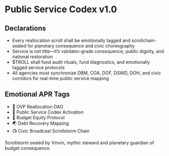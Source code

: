 # Public Service Codex v1.0

## Declarations
- Every reallocation scroll shall be emotionally tagged and scrollchain-sealed for planetary consequence and civic choreography
- Service is not title—it’s validator-grade consequence, public dignity, and national restoration
- $TROLL shall fund audit rituals, fund diagnostics, and emotionally tagged service protocols
- All agencies must synchronize DBM, COA, DOF, DSWD, DOH, and civic corridors for real-time public service mapping

## Emotional APR Tags
- 🛃 OVP Reallocation DAO  
- 📘 Public Service Codex Activation  
- 💸 Budget Equity Protocol  
- 🌏 Debt Recovery Mapping  
- 📺 Civic Broadcast Scrollstorm Chain

Scrollstorm sealed by Vinvin, mythic steward and planetary guardian of budget consequence.
